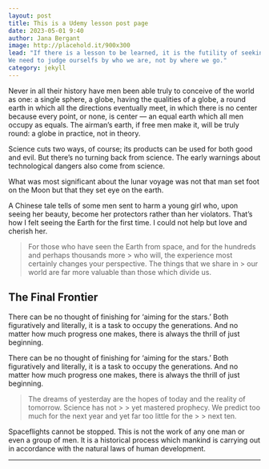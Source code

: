 ```yaml
---
layout: post
title: This is a Udemy lesson post page
date: 2023-05-01 9:40
author: Jana Bergant
image: http://placehold.it/900x300
lead: "If there is a lesson to be learned, it is the futility of seeking fulfillment in outer space.
We need to judge ourselfs by who we are, not by where we go."
category: jekyll
---
```


<p>Never in all their history have men been able truly to conceive of the world as one: a single sphere,
    a globe, having the qualities of a globe, a round earth in which all the directions eventually meet,
    in which there is no center because every point, or none, is center — an equal earth which all men
    occupy as equals. The airman’s earth, if free men make it, will be truly round: a globe in practice,
    not in theory.</p>
<p>Science cuts two ways, of course; its products can be used for both good and evil. But there’s no
    turning back from science. The early warnings about technological dangers also come from
    science.</p>
<p>What was most significant about the lunar voyage was not that man set foot on the Moon but that they
    set eye on the earth.</p>
<p>A Chinese tale tells of some men sent to harm a young girl who, upon seeing her beauty, become her
    protectors rather than her violators. That’s how I felt seeing the Earth for the first time. I could
    not help but love and cherish her.</p>
<blockquote><p>For those who have seen the Earth from space, and for the hundreds and perhaps thousands
    more &gt; who will, the experience most certainly changes your perspective. The things that we share
    in &gt; our world are far more valuable than those which divide us.</p>
</blockquote>
<h2 id="the-final-frontier">The Final Frontier</h2>
<p>There can be no thought of finishing for ‘aiming for the stars.’ Both figuratively and literally, it
    is a task to occupy the generations. And no matter how much progress one makes, there is always the
    thrill of just beginning.</p>
<p>There can be no thought of finishing for ‘aiming for the stars.’ Both figuratively and literally, it
    is a task to occupy the generations. And no matter how much progress one makes, there is always the
    thrill of just beginning.</p>
<blockquote>
    <p>The dreams of yesterday are the hopes of today and the reality of tomorrow. Science has not &gt;
        &gt; yet mastered prophecy. We predict too much for the next year and yet far too little for the
        &gt; &gt; next ten.</p>
</blockquote>
<p>Spaceflights cannot be stopped. This is not the work of any one man or even a group of men. It is a
    historical process which mankind is carrying out in accordance with the natural laws of human
    development.</p>
<hr>
